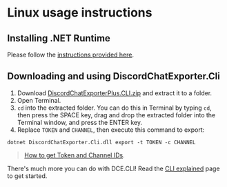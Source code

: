 # Linux usage instructions

## Installing .NET Runtime

Please follow the [instructions provided here](https://github.com/nulldg/DiscordChatExporterPlus/blob/master/.docs/Dotnet.md).

## Downloading and using DiscordChatExporter.Cli

1. Download [DiscordChatExporterPlus.CLI.zip](https://github.com/nulldg/DiscordChatExporterPlus/releases/latest) and extract it to a folder.
2. Open Terminal.
3. `cd` into the extracted folder. You can do this in Terminal by typing `cd`, then press the SPACE key, drag and drop the extracted folder into the Terminal window, and press the ENTER key.
4. Replace `TOKEN` and `CHANNEL`, then execute this command to export:

```
dotnet DiscordChatExporter.Cli.dll export -t TOKEN -c CHANNEL
```

> [How to get Token and Channel IDs](https://github.com/nulldg/DiscordChatExporterPlus/blob/master/.docs/Token-and-IDs.md).

There's much more you can do with DCE.CLI! Read the [CLI explained](https://github.com/nulldg/DiscordChatExporterPlus/blob/master/.docs/Getting-started.md#dcecli-commands-) page to get started.
